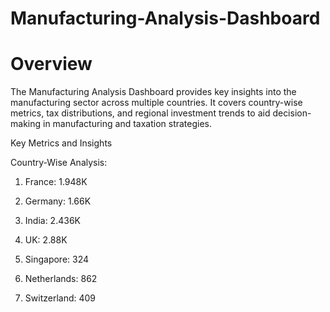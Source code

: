 # Manufacturing-Analysis-Dashboard

# Overview

The Manufacturing Analysis Dashboard provides key insights into the manufacturing sector across multiple countries. It covers country-wise metrics, tax distributions, and regional investment trends to aid decision-making in manufacturing and taxation strategies.

Key Metrics and Insights

Country-Wise Analysis:

1. France: 1.948K

2. Germany: 1.66K

3. India: 2.436K

4. UK: 2.88K

5. Singapore: 324

6. Netherlands: 862

7. Switzerland: 409
